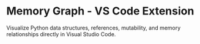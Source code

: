 # Memory Graph - VS Code Extension

Visualize Python data structures, references, mutability, and memory relationships directly in Visual Studio Code.

